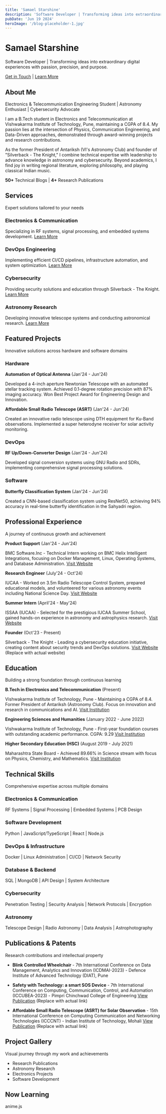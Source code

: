 ```yaml
---
title: 'Samael Starshine'
description: 'Software Developer | Transforming ideas into extraordinary digital experiences with passion, precision, and purpose.'
pubDate: 'Jun 19 2024'
heroImage: '/blog-placeholder-1.jpg'
---
```


# Samael Starshine

Software Developer | Transforming ideas into extraordinary digital experiences with passion, precision, and purpose.

[Get in Touch](#contact) | [Learn More](#about-me)

## About Me

Electronics & Telecommunication Engineering Student | Astronomy Enthusiast | Cybersecurity Advocate

I am a B.Tech student in Electronics and Telecommunication at Vishwakarma Institute of Technology, Pune, maintaining a CGPA of 8.4. My passion lies at the intersection of Physics, Communication Engineering, and Data-Driven approaches, demonstrated through award-winning projects and research contributions.

As the former President of Antariksh (VI's Astronomy Club) and founder of "Silverback - The Knight," I combine technical expertise with leadership to advance knowledge in astronomy and cybersecurity. Beyond academics, I find joy in writing regional literature, exploring philosophy, and playing classical Indian music.

**50+** Technical Blogs | **4+** Research Publications

## Services

Expert solutions tailored to your needs

### Electronics & Communication

Specializing in RF systems, signal processing, and embedded systems development. [Learn More](#electronics--communication)

### DevOps Engineering

Implementing efficient CI/CD pipelines, infrastructure automation, and system optimization. [Learn More](#devops-engineering)

### Cybersecurity

Providing security solutions and education through Silverback - The Knight. [Learn More](#cybersecurity)

### Astronomy Research

Developing innovative telescope systems and conducting astronomical research. [Learn More](#astronomy-research)

## Featured Projects

Innovative solutions across hardware and software domains

### Hardware

**Automation of Optical Antenna** (Jan'24 - Jun'24)

Developed a 4-inch aperture Newtonian Telescope with an automated stellar tracking system. Achieved 0.1-degree rotation precision with 87% imaging accuracy. Won Best Project Award for Engineering Design and Innovation.

**Affordable Small Radio Telescope (ASRT)** (Jan'24 - Jun'24)

Created an innovative radio telescope using DTH equipment for Ku-Band observations. Implemented a super heterodyne receiver for solar activity monitoring.

### DevOps

**RF Up/Down-Converter Design** (Jan'24 - Jun'24)

Developed signal conversion systems using GNU Radio and SDRs, implementing comprehensive signal processing solutions.

### Software

**Butterfly Classification System** (Jan'24 - Jun'24)

Created a CNN-based classification system using ResNet50, achieving 94% accuracy in real-time butterfly identification in the Sahyadri region.

## Professional Experience

A journey of continuous growth and achievement

**Product Support** (Jan'24 - Jun'24)

BMC Software.Inc - Technical Intern working on BMC Helix Intelligent Integrations, focusing on Docker Management, Linux, Operating Systems, and Database Administration. [Visit Website](https://www.bmc.com/)

**Research Engineer** (July'24 - Oct'24)

IUCAA - Worked on 3.5m Radio Telescope Control System, prepared educational models, and volunteered for various astronomy events including National Science Day. [Visit Website](https://www.iucaa.in/)

**Summer Intern** (April'24 - May'24)

ISSAA (IUCAA) - Selected for the prestigious IUCAA Summer School, gained hands-on experience in astronomy and astrophysics research. [Visit Website](https://www.iucaa.in/outreach/summer-school-in-astronomy-and-astrophysics/)

**Founder** (Oct'23 - Present)

Silverback - The Knight - Leading a cybersecurity education initiative, creating content about security trends and DevOps solutions. [Visit Website](https://www.example.com) (Replace with actual website)

## Education

Building a strong foundation through continuous learning

**B.Tech in Electronics and Telecommunication** (Present)

Vishwakarma Institute of Technology, Pune - Maintaining a CGPA of 8.4. Former President of Antariksh (Astronomy Club). Focus on innovation and research in communications and AI. [Visit Institution](https://www.vit.edu/)

**Engineering Sciences and Humanities** (January 2022 - June 2022)

Vishwakarma Institute of Technology, Pune - First-year foundation courses with outstanding academic performance. CGPA: 9.29 [Visit Institution](https://www.vit.edu/)

**Higher Secondary Education (HSC)** (August 2019 - July 2021)

Maharashtra State Board - Achieved 89.66% in Science stream with focus on Physics, Chemistry, and Mathematics. [Visit Institution](https://www.msbshse.ac.in/)

## Technical Skills

Comprehensive expertise across multiple domains

### Electronics & Communication

RF Systems | Signal Processing | Embedded Systems | PCB Design

### Software Development

Python | JavaScript/TypeScript | React | Node.js

### DevOps & Infrastructure

Docker | Linux Administration | CI/CD | Network Security

### Database & Backend

SQL | MongoDB | API Design | System Architecture

### Cybersecurity

Penetration Testing | Security Analysis | Network Protocols | Encryption

### Astronomy

Telescope Design | Radio Astronomy | Data Analysis | Astrophotography

## Publications & Patents

Research contributions and intellectual property

* **Blink Controlled Wheelchair** - 7th International Conference on Data Management, Analytics and Innovation (ICDMAI-2023) - Defence Institute of Advanced Technology (DIAT), Pune

* **Safety with Technology: a smart SOS Device** - 7th International Conference on Computing, Communication, Control, and Automation (ICCUBEA-2023) - Pimpri Chinchwad College of Engineering [View Publication](https://www.example.com/publication1) (Replace with actual link)

* **Affordable Small Radio Telescope (ASRT) for Solar Observation** - 15th International Conference on Computing Communication and Networking Technologies (ICCCNT) - Indian Institute of Technology, Mohali [View Publication](https://www.example.com/publication2) (Replace with actual link)

## Project Gallery

Visual journey through my work and achievements

* Research Publications
* Astronomy Research
* Electronics Projects
* Software Development

## Now Learning

anime.js